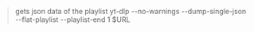 > gets json data of the playlist 
yt-dlp --no-warnings --dump-single-json --flat-playlist --playlist-end 1 $URL

